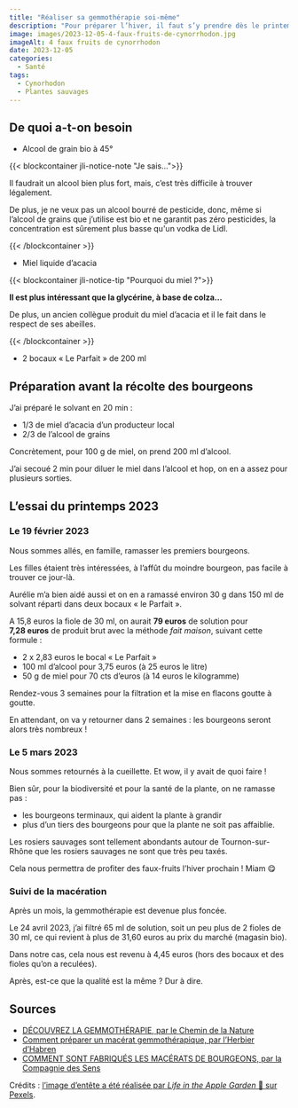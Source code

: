```yaml
---
title: "Réaliser sa gemmothérapie soi-même"
description: "Pour préparer l’hiver, il faut s’y prendre dès le printemps. En famille, nous avons réalisé notre premier essai de gemmothérapie. Je vous explique comment."
image: images/2023-12-05-4-faux-fruits-de-cynorrhodon.jpg
imageAlt: 4 faux fruits de cynorrhodon
date: 2023-12-05
categories:
  - Santé
tags:
  - Cynorhodon
  - Plantes sauvages
---
```


## De quoi a-t-on besoin

- Alcool de grain bio à 45°

{{< blockcontainer jli-notice-note "Je sais...">}}

Il faudrait un alcool bien plus fort, mais, c’est très difficile à trouver légalement.

De plus, je ne veux pas un alcool bourré de pesticide, donc, même si l’alcool de grains que j’utilise est bio et ne garantit pas zéro pesticides, la concentration est sûrement plus basse qu'un vodka de Lidl.

{{< /blockcontainer >}}

- Miel liquide d’acacia

{{< blockcontainer jli-notice-tip "Pourquoi du miel ?">}}

**Il est plus intéressant que la glycérine, à base de colza…**

De plus, un ancien collègue produit du miel d’acacia et il le fait dans le respect de ses abeilles.

{{< /blockcontainer >}}

- 2 bocaux « Le Parfait » de 200 ml

## Préparation avant la récolte des bourgeons

J’ai préparé le solvant en 20 min :

- 1/3 de miel d’acacia d’un producteur local
- 2/3 de l’alcool de grains

Concrètement, pour 100 g de miel, on prend 200 ml d’alcool.

J’ai secoué 2 min pour diluer le miel dans l’alcool et hop, on en a assez pour plusieurs sorties.

## L’essai du printemps 2023

### Le 19 février 2023

Nous sommes allés, en famille, ramasser les premiers bourgeons.

Les filles étaient très intéressées, à l’affût du moindre bourgeon, pas facile à trouver ce jour-là.

Aurélie m’a bien aidé aussi et on en a ramassé environ 30 g dans 150 ml de solvant réparti dans deux bocaux « le Parfait ».

A 15,8 euros la fiole de 30 ml, on aurait **79 euros** de solution pour **7,28 euros** de produit brut avec la méthode _fait maison_, suivant cette formule :

- 2 x 2,83 euros le bocal « Le Parfait »
- 100 ml d’alcool pour 3,75 euros (à 25 euros le litre)
- 50 g de miel pour 70 cts d’euros (à 14 euros le kilogramme)

Rendez-vous 3 semaines pour la filtration et la mise en flacons goutte à goutte.

En attendant, on va y retourner dans 2 semaines : les bourgeons seront alors très nombreux !

### Le 5 mars 2023

Nous sommes retournés à la cueillette. Et wow, il y avait de quoi faire !

Bien sûr, pour la biodiversité et pour la santé de la plante, on ne ramasse pas :

- les bourgeons terminaux, qui aident la plante à grandir
- plus d’un tiers des bourgeons pour que la plante ne soit pas affaiblie.

Les rosiers sauvages sont tellement abondants autour de Tournon-sur-Rhône que les rosiers sauvages ne sont que très peu taxés.

Cela nous permettra de profiter des faux-fruits l’hiver prochain ! Miam 😋

### Suivi de la macération

Après un mois, la gemmothérapie est devenue plus foncée.

Le 24 avril 2023, j’ai filtré 65 ml de solution, soit un peu plus de 2 fioles de 30 ml, ce qui revient à plus de 31,60 euros au prix du marché (magasin bio).

Dans notre cas, cela nous est revenu à 4,45 euros (hors des bocaux et des fioles qu’on a reculées).

Après, est-ce que la qualité est la même ? Dur à dire.

## Sources

- [DÉCOUVREZ LA GEMMOTHÉRAPIE, par le Chemin de la Nature](https://www.lechemindelanature.com/2021/02/19/gemmotherapie/)
- [Comment préparer un macérat gemmothérapique, par l’Herbier d’Habren](https://lherbierdhabren.jimdofree.com/2018/06/22/5-comment-pr%C3%A9parer-un-mac%C3%A9rat-gemmoth%C3%A9rapique/)
- [COMMENT SONT FABRIQUÉS LES MACÉRATS DE BOURGEONS, par la Compagnie des Sens](https://www.compagnie-des-sens.fr/fabrication-macerats-bourgeons/)

Crédits : [l’image d’entête a été réalisée par _Life in the Apple Garden_ 🍎 sur Pexels](https://www.pexels.com/photo/close-up-shot-of-a-person-holding-rose-hip-fruits-9546768/).
